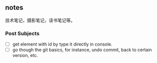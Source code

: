 ## notes

技术笔记，摄影笔记，读书笔记等。

### Post Subjects

- [ ] get element with id by type it directly in console.
- [ ] go though the git basics, for instance, undo commit, back to certain version, etc.

